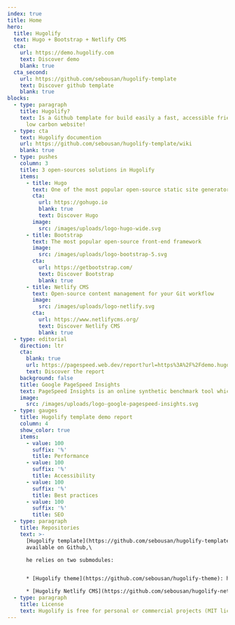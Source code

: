 ```yaml
---
index: true
title: Home
hero:
  title: Hugolify
  text: Hugo + Bootstrap + Netlify CMS
  cta:
    url: https://demo.hugolify.com
    text: Discover demo
    blank: true
  cta_second:
    url: https://github.com/sebousan/hugolify-template
    text: Discover github template
    blank: true
blocks:
  - type: paragraph
    title: Hugolify?
    text: Is a Github template for build easily a fast, accessible friendly and
      low carbon website!
  - type: cta
    text: Hugolify documention
    url: https://github.com/sebousan/hugolify-template/wiki
    blank: true
  - type: pushes
    column: 3
    title: 3 open-sources solutions in Hugolify
    items:
      - title: Hugo
        text: One of the most popular open-source static site generators
        cta:
          url: https://gohugo.io
          blank: true
          text: Discover Hugo
        image:
          src: /images/uploads/logo-hugo-wide.svg
      - title: Bootstrap
        text: The most popular open-source front-end framework
        image:
          src: /images/uploads/logo-bootstrap-5.svg
        cta:
          url: https://getbootstrap.com/
          text: Discover Bootstrap
          blank: true
      - title: Netlify CMS
        text: Open-source content management for your Git workflow
        image:
          src: /images/uploads/logo-netlify.svg
        cta:
          url: https://www.netlifycms.org/
          text: Discover Netlify CMS
          blank: true
  - type: editorial
    direction: ltr
    cta:
      blank: true
      url: https://pagespeed.web.dev/report?url=https%3A%2F%2Fdemo.hugolify.com
      text: Discover the report
    background: false
    title: Google PageSpeed Insights
    text: PageSpeed Insights is an online synthetic benchmark tool which helps in identifying performance best practices on any single URL, provides suggestions on a webpage's optimizations, and suggests overall ideas of how to make a website faster. Per URL request, it grades webpage performance on a scale from 1 to 100 and provides a report on suggested optimizations, divided into categories of high, medium, and low priorities.
    image:
      src: /images/uploads/logo-google-pagespeed-insights.svg
  - type: gauges
    title: Hugolify template demo report
    column: 4
    show_color: true
    items:
      - value: 100
        suffix: '%'
        title: Performance
      - value: 100
        suffix: '%'
        title: Accessibility
      - value: 100
        suffix: '%'
        title: Best practices
      - value: 100
        suffix: '%'
        title: SEO
  - type: paragraph
    title: Repositories
    text: >-
      [Hugolify template](https://github.com/sebousan/hugolify-template) is
      available on Github,\

      he relies on two submodules:


      * [Hugolify theme](https://github.com/sebousan/hugolify-theme): hugo theme for Hugolify

      * [Hugolify Netlify CMS](https://github.com/sebousan/hugolify-netlify-cms-template): Netlify CMS template for Hugolify
  - type: paragraph
    title: License
    text: Hugolify is free for personal or commercial projects (MIT license).
---
```

